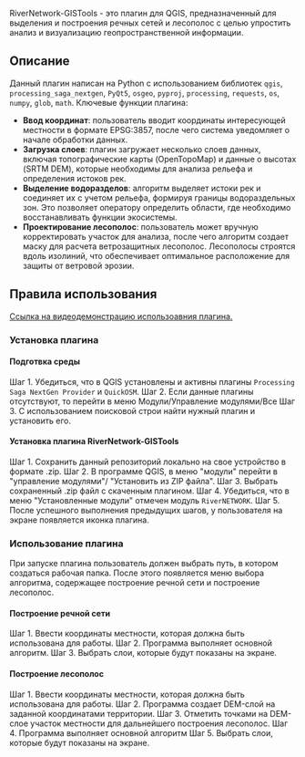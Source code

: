 RiverNetwork-GISTools - это плагин для QGIS, предназначенный для выделения и построения речных сетей и лесополос с целью упростить анализ и визуализацию геопространственной информации.

## Описание
Данный плагин написан на Python с использованием библиотек `qgis`, `processing_saga_nextgen`, `PyQt5`, `osgeo`, `pyproj`, `processing`, `requests`, `os`, `numpy`, `glob`, `math`. Ключевые функции плагина:
- **Ввод координат**: пользователь вводит координаты интересующей местности в формате EPSG:3857, после чего система уведомляет о начале обработки данных.
- **Загрузка слоев**: плагин загружает несколько слоев данных, включая топографические карты (OpenTopoMap) и данные о высотах (SRTM DEM), которые необходимы для анализа рельефа и определения истоков рек.
- **Выделение водоразделов**: алгоритм выделяет истоки рек и соединяет их с учетом рельефа, формируя границы водораздельных зон. Это позволяет оператору определить области, где необходимо восстанавливать функции экосистемы.
- **Проектирование лесополос**: пользователь может вручную корректировать участок для анализа, после чего алгоритм создает маску для расчета ветрозащитных лесополос. Лесополосы строятся вдоль изолиний, что обеспечивает оптимальное расположение для защиты от ветровой эрозии.
## Правила использования
[Ссылка на видеодемонстрацию использоавния плагина.](https://disk.yandex.ru/d/t2i6j8z3xntWKA)
### Установка плагина
#### Подготвка среды
Шаг 1. Убедиться, что в QGIS установлены и активны плагины `Processing Saga NextGen Provider` и `QuickOSM`.
Шаг 2. Если данные плагины отсутствуют, то перейти в меню Модули/Управление модулями/Все
Шаг 3. С использованием поисковой строи найти нужный плагин и установить его.
#### Установка плагина RiverNetwork-GISTools
Шаг 1. Сохранить данный репозиторий локально на свое устройство в формате .zip.
Шаг 2. В программе QGIS, в меню "модули" перейти в "управление модулями"/ "Установить из ZIP файла".
Шаг 3. Выбрать сохраненный .zip файл с скаченным плагином.
Шаг 4. Убедиться, что в меню "Установленные модули" отмечен модуль `RiverNETWORK`.
Шаг 5. После успешного выполнения предыдущих шагов, у пользователя на экране появляется иконка плагина.
### Использование плагина
При запуске плагина пользователь должен выбрать путь, в котором создаться рабочая папка. После этого появляется меню выбора алгоритма, содержащее построение речной сети и построение лесополос. 
#### Построение речной сети
Шаг 1. Ввести координаты местности, которая должна быть использована для работы.
Шаг 2. Программа выполняет основной алгоритм.
Шаг 3. Выбрать слои, которые будут показаны на экране.
#### Построение лесополос
Шаг 1. Ввести координаты местности, которая должна быть использована для работы.
Шаг 2. Программа создает DEM-слой на заданной координатами территории.
Шаг 3. Отметить точками на DEM-слое участок местности для дальнейшего построения лесополос.
Шаг 4. Программа выполняет основной алгоритм
Шаг 5. Выбрать слои, которые будут показаны на экране.
